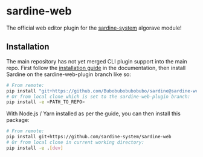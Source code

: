 # sardine-web

The official web editor plugin for the [sardine-system] algorave module!

## Installation

The main repository has not yet merged CLI plugin support into the main repo.
First follow the [installation guide] in the documentation, then install Sardine
on the sardine-web-plugin branch like so:

```sh
# From remote:
pip install "git+https://github.com/Bubobubobubobubo/sardine@sardine-web-plugin"
# Or from local clone which is set to the sardine-web-plugin branch:
pip install -e <PATH_TO_REPO>
```

With Node.js / Yarn installed as per the guide, you can then install this package:

```sh
# From remote:
pip install git+https://github.com/sardine-system/sardine-web
# Or from local clone in current working directory:
pip install -e .[dev]
```

[sardine-system]: https://github.com/Bubobubobubobubo/sardine
[installation guide]: https://sardine.raphaelforment.fr/installation.html
